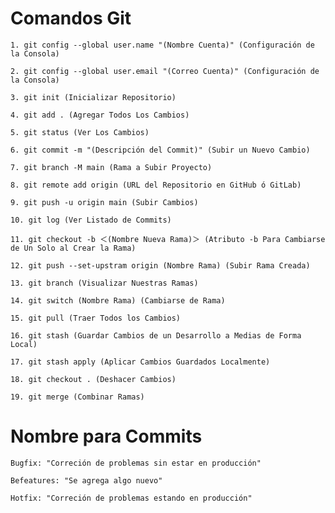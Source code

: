 # Comandos Git

```
1. git config --global user.name "(Nombre Cuenta)" (Configuración de la Consola)
```
```
2. git config --global user.email "(Correo Cuenta)" (Configuración de la Consola)
```
```
3. git init (Inicializar Repositorio)
```
```
4. git add . (Agregar Todos Los Cambios)
```
```
5. git status (Ver Los Cambios)
```
```
6. git commit -m "(Descripción del Commit)" (Subir un Nuevo Cambio)
```
```
7. git branch -M main (Rama a Subir Proyecto)
```
```
8. git remote add origin (URL del Repositorio en GitHub ó GitLab)
```
```
9. git push -u origin main (Subir Cambios)
```
```
10. git log (Ver Listado de Commits)
```
```
11. git checkout -b ＜(Nombre Nueva Rama)＞ (Atributo -b Para Cambiarse de Un Solo al Crear la Rama)
```
```
12. git push --set-upstram origin (Nombre Rama) (Subir Rama Creada)
```
```
13. git branch (Visualizar Nuestras Ramas)
```
```
14. git switch (Nombre Rama) (Cambiarse de Rama)
```
```
15. git pull (Traer Todos los Cambios)
```
```
16. git stash (Guardar Cambios de un Desarrollo a Medias de Forma Local)
```
```
17. git stash apply (Aplicar Cambios Guardados Localmente)
```
```
18. git checkout . (Deshacer Cambios)
```
```
19. git merge (Combinar Ramas)
```
# Nombre para Commits

```
Bugfix: "Correción de problemas sin estar en producción"
```
```
Befeatures: "Se agrega algo nuevo"
```
```
Hotfix: "Correción de problemas estando en producción"
```
